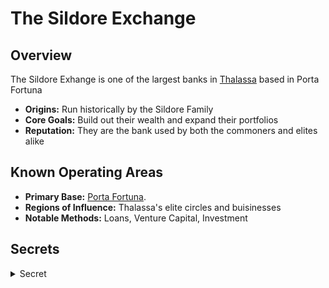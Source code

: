 # The Sildore Exchange


## Overview

The Sildore Exhange is one of the largest banks in [Thalassa](../Geography/Caelovar/Thalassa.md) based in Porta Fortuna

- **Origins:** Run historically by the Sildore Family
- **Core Goals:** Build out their wealth and expand their portfolios
- **Reputation:** They are the bank used by both the commoners and elites alike

## Known Operating Areas
- **Primary Base:** [Porta Fortuna](../Geography/Caelovar/Thalassa.md).
- **Regions of Influence:** Thalassa's elite circles and buisinesses
- **Notable Methods:** Loans, Venture Capital, Investment

## Secrets
<details><summary>Secret</summary>

The Sildore Exchange's true goal is to expand their wealth in any way possible. They have been rumoured to be invested in companies dealing in unethical practices such as slavery and trafficking.

They are the main shareholder in the mines based in [The Badlands](../Geography/Caelovar/Badlands.md) where preco


- **True Goals:** To build a shadow empire through financial domination, eventually becoming a hidden ruling power in Porta Fortuna.
- **Methods:** Invest in anything that promises high return on investment
- **Ties:** They have recently been using the services of [Ash & Ledger](./Ash_and_Ledger.md) in the aftermath of the assassination of their Grand Chancellor by [Halen](../Players/Players_Krome/Halen.md) to come back from the setback. As a result, [Ash & Ledger](Ash_and_Ledger.md) have been hired to help the business recover.
- **Future Potential:** 
</details>
